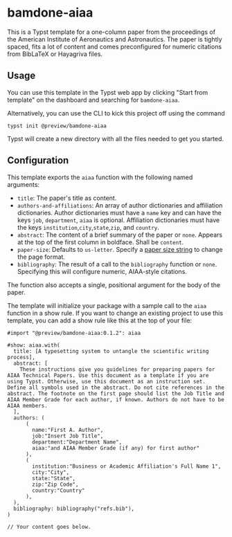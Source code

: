 # bamdone-aiaa
This is a Typst template for a one-column paper from the proceedings of the American Institute of Aeronautics and Astronautics. The paper is tightly spaced, fits a lot of content and comes preconfigured for numeric citations from
BibLaTeX or Hayagriva files.

## Usage
You can use this template in the Typst web app by clicking "Start from template"
on the dashboard and searching for `bamdone-aiaa`.

Alternatively, you can use the CLI to kick this project off using the command
```
typst init @preview/bamdone-aiaa
```

Typst will create a new directory with all the files needed to get you started.

## Configuration
This template exports the `aiaa` function with the following named arguments:

- `title`: The paper's title as content.
- `authors-and-affiliations`: An array of author dictionaries and affiliation dictionaries. 
  Author dictionaries must have a `name` key and can have the keys `job`, `department`, `aiaa` is optional. Affiliation dictionaries must have the keys `institution`,`city`,`state`,`zip`, and `country`.
- `abstract`: The content of a brief summary of the paper or `none`. Appears at the top of the first column in boldface. Shall be `content`.
- `paper-size`: Defaults to `us-letter`. Specify a [paper size string](https://typst.app/docs/reference/layout/page/#parameters-paper) to change the page format.
- `bibliography`: The result of a call to the `bibliography` function or `none`.
  Specifying this will configure numeric, AIAA-style citations.

The function also accepts a single, positional argument for the body of the
paper.

The template will initialize your package with a sample call to the `aiaa`
function in a show rule. If you want to change an existing project to use this
template, you can add a show rule like this at the top of your file:

```typ
#import "@preview/bamdone-aiaa:0.1.2": aiaa

#show: aiaa.with(
  title: [A typesetting system to untangle the scientific writing process],
  abstract: [
    These instructions give you guidelines for preparing papers for AIAA Technical Papers. Use this document as a template if you are using Typst. Otherwise, use this document as an instruction set. Define all symbols used in the abstract. Do not cite references in the abstract. The footnote on the first page should list the Job Title and AIAA Member Grade for each author, if known. Authors do not have to be AIAA members.
  ],
  authors: (
      (
        name:"First A. Author",
        job:"Insert Job Title",
        department:"Department Name",
        aiaa:"and AIAA Member Grade (if any) for first author"
      ),
      (
        institution:"Business or Academic Affiliation's Full Name 1",
        city:"City",
        state:"State",
        zip:"Zip Code",
        country:"Country"
      ),
  ),
  bibliography: bibliography("refs.bib"),
)

// Your content goes below.
```